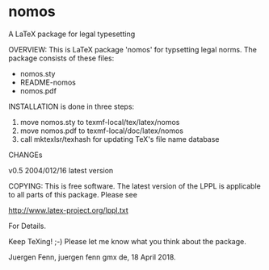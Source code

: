 # nomos
A LaTeX package for legal typesetting

OVERVIEW: This is LaTeX package 'nomos' for typsetting legal
norms. The package consists of these files:

 * nomos.sty
 * README-nomos
 * nomos.pdf

INSTALLATION is done in three steps:

 1. move nomos.sty to texmf-local/tex/latex/nomos
 2. move nomos.pdf to texmf-local/doc/latex/nomos
 3. call mktexlsr/texhash for updating TeX's file name database

CHANGEs

 v0.5   2004/012/16  latest version 

COPYING: This is free software. The latest version of the LPPL is
applicable to all parts of this package. Please see

  http://www.latex-project.org/lppl.txt

For Details.

Keep TeXing! ;-) 
Please let me know what you think about the package.

Juergen Fenn, juergen <dot> fenn <at> gmx <dot> de, 
18 April 2018.
